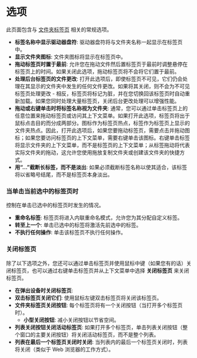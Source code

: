 # 选项

此页面包含与 [文件夹标签页](/Manual/basic_concepts/the_lister/tabs/README.zh.md) 相关的常规选项。

- **标签名称中显示驱动器盘符**: 驱动器盘符将与文件夹名称一起显示在标签页中。
- **显示文件夹图标**: 文件夹图标将显示在标签页中。
- **拖动标签页时置于最前**: 允许您在拖动文件然后置标签页于最前时调整悬停在标签页上的时间。如果关闭此选项，拖动标签页将不会将它们置于最前。
- **处理后台标签页的文件更改**: 打开此选项后，即使标签页不可见，它们仍会处理在其显示的文件夹中发生的任何文件更改。如果将其关闭，则不会为不可见标签页处理更改 - 相反，标签页将标记为脏，并在您切换回该标签页时自动重新加载。如果您同时处理大量标签页，关闭后台更改处理可以增强性能。
- **拖动或右键单击时将标签名称视为文件夹**: 通常，您可以通过单击标签页上的任意位置来拖动标签页或访问其上下文菜单。如果打开此选项，标签页将出于鼠标点击目的而分成两部分。图标作为标签页热点，标签作为标签页上显示的文件夹热点。因此，打开此选项后，如果您要拖动标签页，需要点击并拖动图标；如果您要访问标签页的上下文菜单，需要右键单击该图标。右键单击标签将显示文件夹的上下文菜单，而不是标签页的上下文菜单；从标签拖动将代表实际文件夹的拖动，这允许您使用拖放复制文件夹或创建该文件夹的快捷方式。
- **用“...”截断长标签，而不是淡出**: 如果必须截断标签名称以使其适合，该标签将以省略号结尾，而不是标签页本身淡出。

### 当单击当前选中的标签页时

控制在单击已选中的标签页时发生的情况。

- **重命名标签**: 标签页将进入内联重命名模式，允许您为其分配自定义标签。
- **转至上一个**: 单击已选中的标签将激活先前选中的标签。
- **不执行任何操作**: 单击该标签页不执行任何操作。

### 关闭标签页

除了以下选项之外，您还可以通过单击标签页并使用鼠标中键（如果您有的话）关闭标签页，也可以通过右键单击标签页并从上下文菜单中选择 **关闭标签页** 来关闭标签页。

- **在弹出设备时关闭标签页**: 
- **双击标签页关闭它们**: 使用鼠标左键双击标签页将关闭该标签页。
- **文件夹标签页关闭按钮**: 每个标签页将有一个关闭按钮（当打开多个标签页时）。
  - **小型关闭按钮**: 减小关闭按钮以节省空间。
- **列表关闭按钮关闭活动标签页**: 如果打开多个标签页，单击列表关闭按钮（整个窗口的主要关闭按钮）将关闭活动标签页，而不是整个列表。
- **列表在最后一个标签页关闭时关闭**: 当列表内的最后一个标签页关闭时，列表将关闭（类似于 Web 浏览器的工作方式）。